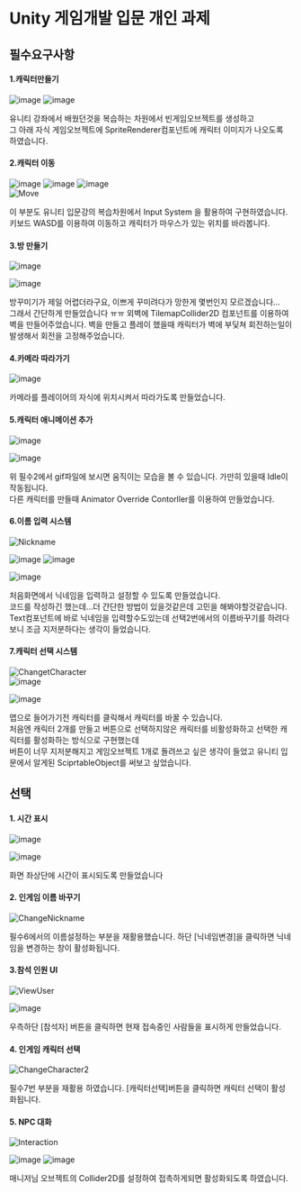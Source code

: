 # Unity 게임개발 입문 개인 과제

## 필수요구사항
#### 1.캐릭터만들기
![image](https://github.com/NFUE2/UnityTask1/assets/96811655/763f8edf-b4e3-472b-b2c8-e79ba34bd816)
![image](https://github.com/NFUE2/UnityTask1/assets/96811655/4fb0c06a-d7ed-4638-8059-034c55c3f876)

유니티 강좌에서 배웠던것을 복습하는 차원에서 빈게임오브젝트를 생성하고   
그 아래 자식 게임오브젝트에 SpriteRenderer컴포넌트에 캐릭터 이미지가 나오도록 하였습니다.

#### 2.캐릭터 이동
![image](https://github.com/NFUE2/UnityTask1/assets/96811655/5d699cf3-9d3d-4367-9bf2-a99374db0e10)
![image](https://github.com/NFUE2/UnityTask1/assets/96811655/937fbe89-7f7e-4936-b26b-6931d2fc37ff)
![image](https://github.com/NFUE2/UnityTask1/assets/96811655/682cb8fa-496a-4697-8a01-6d0651459261)   
![Move](https://github.com/NFUE2/UnityTask1/assets/96811655/a22c256b-1ced-4613-8780-e39a5b382b86)

이 부분도 유니티 입문강의 복습차원에서 Input System 을 활용하여 구현하였습니다.   
키보드 WASD를 이용하여 이동하고 캐릭터가 마우스가 있는 위치를 바라봅니다.

#### 3.방 만들기
![image](https://github.com/NFUE2/UnityTask1/assets/96811655/d6b1a92f-8619-40f4-bac9-e4fcd55bc9d8)

![image](https://github.com/NFUE2/UnityTask1/assets/96811655/9076ae72-cd71-4821-9b83-39196b4a9f81)

방꾸미기가 제일 어렵더라구요, 이쁘게 꾸미려다가 망한게 몇번인지 모르겠습니다...   
그래서 간단하게 만들었습니다 ㅠㅠ 외벽에 TilemapCollider2D 컴포넌트를 이용하여 벽을 만들어주었습니다.
벽을 만들고 플레이 했을때 캐릭터가 벽에 부딫쳐 회전하는일이 발생해서 회전을 고정해주었습니다.

#### 4.카메라 따라가기

![image](https://github.com/NFUE2/UnityTask1/assets/96811655/9d70f076-1e5a-49df-ad07-accd55c673b0)

카메라를 플레이어의 자식에 위치시켜서 따라가도록 만들었습니다.

#### 5.캐릭터 애니메이션 추가
![image](https://github.com/NFUE2/UnityTask1/assets/96811655/dec38c3c-b85c-4a0e-a83f-4999be522ca6)

![image](https://github.com/NFUE2/UnityTask1/assets/96811655/b9743dfe-6b37-409b-8504-623f8b3dcba1)


위 필수2에서 gif파일에 보시면 움직이는 모습을 볼 수 있습니다. 가만히 있을때 Idle이 작동됩니다.   
다른 캐릭터를 만들때 Animator Override Contorller를 이용하여 만들었습니다.

#### 6.이름 입력 시스템

![Nickname](https://github.com/NFUE2/UnityTask1/assets/96811655/ba281188-6467-4923-beb3-53a3390d4675)

![image](https://github.com/NFUE2/UnityTask1/assets/96811655/abf39579-a2c9-4f29-a56a-f23d9e4058f0)
![image](https://github.com/NFUE2/UnityTask1/assets/96811655/f964b71b-fde3-450c-9ecb-27d4d0aba925)

![image](https://github.com/NFUE2/UnityTask1/assets/96811655/2c5af6b7-6fe0-4cd1-81a4-7c578b643b01)

처음화면에서 닉네임을 입력하고 설정할 수 있도록 만들었습니다.   
코드를 작성하긴 했는데...더 간단한 방법이 있을것같은데 고민을 해봐야할것같습니다.
Text컴포넌트에 바로 닉네임을 입력할수도있는데 선택2번에서의 이름바꾸기를 하려다보니 조금 지저분하다는 생각이 들었습니다.

#### 7.캐릭터 선택 시스템
![ChangetCharacter](https://github.com/NFUE2/UnityTask1/assets/96811655/835e7228-2c5b-4af1-ae5e-95e906071485)   
![image](https://github.com/NFUE2/UnityTask1/assets/96811655/a1f77355-fcb7-418e-833e-805b9f5ed613)

![image](https://github.com/NFUE2/UnityTask1/assets/96811655/db5745a5-95bf-4c73-ab3a-ebc5660250a2)


맵으로 들어가기전 캐릭터를 클릭해서 캐릭터를 바꿀 수 있습니다.   
처음엔 캐릭터 2개를 만들고 버튼으로 선택하지않은 캐릭터를 비활성화하고 선택한 캐릭터를 활성화하는 방식으로 구현했는데   
버튼이 너무 지저분해지고 게임오브젝트 1개로 돌려쓰고 싶은 생각이 들었고 유니티 입문에서 알게된 SciprtableObject를 써보고 싶었습니다.

## 선택
#### 1. 시간 표시

![image](https://github.com/NFUE2/UnityTask1/assets/96811655/235e5d9c-7ea0-4969-a7cc-4b613cc98c0d)

![image](https://github.com/NFUE2/UnityTask1/assets/96811655/4b64f3b3-9202-4b67-b955-b2c1482b67ca)

화면 좌상단에 시간이 표시되도록 만들었습니다

#### 2. 인게임 이름 바꾸기

![ChangeNickname](https://github.com/NFUE2/UnityTask1/assets/96811655/62b24529-2341-4c32-a9cb-0cf222d8f970)

필수6에서의 이름설정하는 부분을 재활용했습니다. 하단 [닉네임변경]을 클릭하면 닉네임을 변경하는 창이 활성화됩니다.

#### 3.참석 인원 UI

![ViewUser](https://github.com/NFUE2/UnityTask1/assets/96811655/b96de377-3ee3-495f-a624-842354e69b34)


![image](https://github.com/NFUE2/UnityTask1/assets/96811655/3e3f0e76-c846-4379-a488-654b419a977a)

우측하단 [참석자] 버튼을 클릭하면 현재 접속중인 사람들을 표시하게 만들었습니다.

#### 4. 인게임 캐릭터 선택

![ChangeCharacter2](https://github.com/NFUE2/UnityTask1/assets/96811655/d6df5530-ab6a-4b2a-8212-629350797375)

필수7번 부분을 재활용 하였습니다. [캐릭터선택]버튼을 클릭하면 캐릭터 선택이 활성화됩니다.


#### 5. NPC 대화

![Interaction](https://github.com/NFUE2/UnityTask1/assets/96811655/21326813-68ec-4fa9-ac43-b94117fe3127)

![image](https://github.com/NFUE2/UnityTask1/assets/96811655/2e4db45c-d139-4aba-929e-e0e1c0840d2d)
![image](https://github.com/NFUE2/UnityTask1/assets/96811655/d625e7c7-fdcd-4dff-a1ca-4019dc71beb8)

매니저님 오브젝트의 Collider2D를 설정하여 접촉하게되면 활성화되도록 하였습니다.


